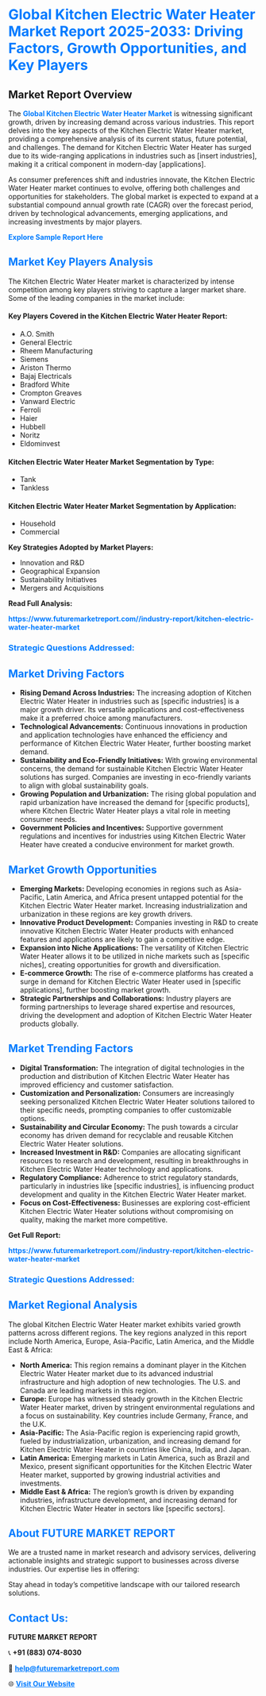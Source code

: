 <h1 style="color: #007BFF;">Global Kitchen Electric Water Heater Market Report 2025-2033: Driving Factors, Growth Opportunities, and Key Players</h1>

<section id="overview">
<h2>Market Report Overview</h2>
<p>The <a href="https://www.futuremarketreport.com//industry-report/kitchen-electric-water-heater-market" style="color: #007BFF; text-decoration: none;"><strong>Global Kitchen Electric Water Heater Market</strong></a> is witnessing significant growth, driven by increasing demand across various industries. This report delves into the key aspects of the Kitchen Electric Water Heater market, providing a comprehensive analysis of its current status, future potential, and challenges. The demand for Kitchen Electric Water Heater has surged due to its wide-ranging applications in industries such as [insert industries], making it a critical component in modern-day [applications].</p>
<p>As consumer preferences shift and industries innovate, the Kitchen Electric Water Heater market continues to evolve, offering both challenges and opportunities for stakeholders. The global market is expected to expand at a substantial compound annual growth rate (CAGR) over the forecast period, driven by technological advancements, emerging applications, and increasing investments by major players.</p>
</section>

<section id="overview">
<p><a href="https://www.futuremarketreport.com//request-sample/reportId=48373" style="color: #007BFF; text-decoration: none;"><strong>Explore Sample Report Here</strong></a></p>
</section>

<section id="key-players">
<h2 style="color: #007BFF;">Market Key Players Analysis</h2>
<p>The Kitchen Electric Water Heater market is characterized by intense competition among key players striving to capture a larger market share. Some of the leading companies in the market include:</p>
<h4>Key Players Covered in the Kitchen Electric Water Heater Report:</h4>
<ul><li>A.O. Smith</li><li>General Electric</li><li>Rheem Manufacturing</li><li>Siemens</li><li>Ariston Thermo</li><li>Bajaj Electricals</li><li>Bradford White</li><li>Crompton Greaves</li><li>Vanward Electric</li><li>Ferroli</li><li>Haier</li><li>Hubbell</li><li>Noritz</li><li>Eldominvest</li></ul>
<h4>Kitchen Electric Water Heater Market Segmentation by Type:</h4>
<ul><li>Tank</li><li>Tankless</li></ul>

<h4>Kitchen Electric Water Heater Market Segmentation by Application:</h4>
<ul><li>Household</li><li>Commercial</li></ul>
<p><strong>Key Strategies Adopted by Market Players:</strong></p>
<ul>
<li>Innovation and R&D</li>
<li>Geographical Expansion</li>
<li>Sustainability Initiatives</li>
<li>Mergers and Acquisitions</li>
</ul>
</section>

<section>
<p><strong>Read Full Analysis: </strong></p><a href="https://www.futuremarketreport.com//industry-report/kitchen-electric-water-heater-market" style="color: #007BFF; text-decoration: none;"><strong>https://www.futuremarketreport.com//industry-report/kitchen-electric-water-heater-market</strong></a>
<h3 style="color: #007BFF;">Strategic Questions Addressed:</h3>
</section>

<section id="driving-factors">
<h2 style="color: #007BFF;">Market Driving Factors</h2>
<ul>
<li><strong>Rising Demand Across Industries:</strong> The increasing adoption of Kitchen Electric Water Heater in industries such as [specific industries] is a major growth driver. Its versatile applications and cost-effectiveness make it a preferred choice among manufacturers.</li>
<li><strong>Technological Advancements:</strong> Continuous innovations in production and application technologies have enhanced the efficiency and performance of Kitchen Electric Water Heater, further boosting market demand.</li>
<li><strong>Sustainability and Eco-Friendly Initiatives:</strong> With growing environmental concerns, the demand for sustainable Kitchen Electric Water Heater solutions has surged. Companies are investing in eco-friendly variants to align with global sustainability goals.</li>
<li><strong>Growing Population and Urbanization:</strong> The rising global population and rapid urbanization have increased the demand for [specific products], where Kitchen Electric Water Heater plays a vital role in meeting consumer needs.</li>
<li><strong>Government Policies and Incentives:</strong> Supportive government regulations and incentives for industries using Kitchen Electric Water Heater have created a conducive environment for market growth.</li>
</ul>
</section>

<section id="growth-opportunities">
<h2 style="color: #007BFF;">Market Growth Opportunities</h2>
<ul>
<li><strong>Emerging Markets:</strong> Developing economies in regions such as Asia-Pacific, Latin America, and Africa present untapped potential for the Kitchen Electric Water Heater market. Increasing industrialization and urbanization in these regions are key growth drivers.</li>
<li><strong>Innovative Product Development:</strong> Companies investing in R&D to create innovative Kitchen Electric Water Heater products with enhanced features and applications are likely to gain a competitive edge.</li>
<li><strong>Expansion into Niche Applications:</strong> The versatility of Kitchen Electric Water Heater allows it to be utilized in niche markets such as [specific niches], creating opportunities for growth and diversification.</li>
<li><strong>E-commerce Growth:</strong> The rise of e-commerce platforms has created a surge in demand for Kitchen Electric Water Heater used in [specific applications], further boosting market growth.</li>
<li><strong>Strategic Partnerships and Collaborations:</strong> Industry players are forming partnerships to leverage shared expertise and resources, driving the development and adoption of Kitchen Electric Water Heater products globally.</li>
</ul>
</section>

<section id="trending-factors">
<h2 style="color: #007BFF;">Market Trending Factors</h2>
<ul>
<li><strong>Digital Transformation:</strong> The integration of digital technologies in the production and distribution of Kitchen Electric Water Heater has improved efficiency and customer satisfaction.</li>
<li><strong>Customization and Personalization:</strong> Consumers are increasingly seeking personalized Kitchen Electric Water Heater solutions tailored to their specific needs, prompting companies to offer customizable options.</li>
<li><strong>Sustainability and Circular Economy:</strong> The push towards a circular economy has driven demand for recyclable and reusable Kitchen Electric Water Heater solutions.</li>
<li><strong>Increased Investment in R&D:</strong> Companies are allocating significant resources to research and development, resulting in breakthroughs in Kitchen Electric Water Heater technology and applications.</li>
<li><strong>Regulatory Compliance:</strong> Adherence to strict regulatory standards, particularly in industries like [specific industries], is influencing product development and quality in the Kitchen Electric Water Heater market.</li>
<li><strong>Focus on Cost-Effectiveness:</strong> Businesses are exploring cost-efficient Kitchen Electric Water Heater solutions without compromising on quality, making the market more competitive.</li>
</ul>
</section>

<section>
<p><strong>Get Full Report: </strong></p><a href="https://www.futuremarketreport.com//industry-report/kitchen-electric-water-heater-market" style="color: #007BFF; text-decoration: none;"><strong>https://www.futuremarketreport.com//industry-report/kitchen-electric-water-heater-market</strong></a>
<h3 style="color: #007BFF;">Strategic Questions Addressed:</h3>
</section>


<section id="regional-analysis">
<h2 style="color: #007BFF;">Market Regional Analysis</h2>
<p>The global Kitchen Electric Water Heater market exhibits varied growth patterns across different regions. The key regions analyzed in this report include North America, Europe, Asia-Pacific, Latin America, and the Middle East & Africa:</p>
<ul>
<li><strong>North America:</strong> This region remains a dominant player in the Kitchen Electric Water Heater market due to its advanced industrial infrastructure and high adoption of new technologies. The U.S. and Canada are leading markets in this region.</li>
<li><strong>Europe:</strong> Europe has witnessed steady growth in the Kitchen Electric Water Heater market, driven by stringent environmental regulations and a focus on sustainability. Key countries include Germany, France, and the U.K.</li>
<li><strong>Asia-Pacific:</strong> The Asia-Pacific region is experiencing rapid growth, fueled by industrialization, urbanization, and increasing demand for Kitchen Electric Water Heater in countries like China, India, and Japan.</li>
<li><strong>Latin America:</strong> Emerging markets in Latin America, such as Brazil and Mexico, present significant opportunities for the Kitchen Electric Water Heater market, supported by growing industrial activities and investments.</li>
<li><strong>Middle East & Africa:</strong> The region’s growth is driven by expanding industries, infrastructure development, and increasing demand for Kitchen Electric Water Heater in sectors like [specific sectors].</li>
</ul>
</section>

<footer>
<h2 style="color: #007BFF;">About FUTURE MARKET REPORT</h2>
<p>We are a trusted name in market research and advisory services, delivering actionable insights and strategic support to businesses across diverse industries. Our expertise lies in offering:</p>

<p>Stay ahead in today’s competitive landscape with our tailored research solutions.</p>

<h2 style="color: #007BFF;">Contact Us:</h2>
<p><strong>FUTURE MARKET REPORT</strong></p>
<p>📞 <strong>+91 (883) 074-8030</strong></p>
<p>📧 <strong><a href="mailto:help@futuremarketreport.com" style="color: #007BFF;">help@futuremarketreport.com</a></strong></p>
<p>🌐 <strong><a href="https://www.futuremarketreport.com/" style="color: #007BFF;">Visit Our Website</a></strong></p>
</footer>